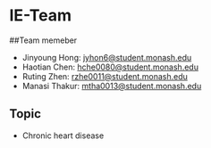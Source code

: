 # IE-Team
##Team memeber
- Jinyoung Hong: jyhon6@student.monash.edu
- Haotian Chen: hche0080@student.monash.edu
- Ruting Zhen: rzhe0011@student.monash.edu
- Manasi Thakur: mtha0013@student.monash.edu

## Topic
- Chronic heart disease

